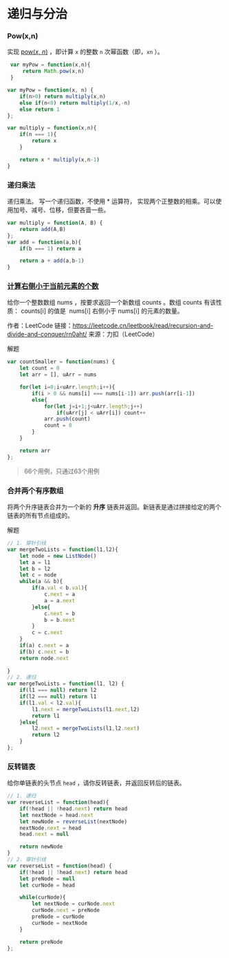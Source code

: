 # 递归与分治

### Pow(x,n)

实现 [pow(*x*, *n*)](https://www.cplusplus.com/reference/valarray/pow/) ，即计算 `x` 的整数 `n` 次幂函数（即，`xn` ）。

```js
 var myPow = function(x,n){
     return Math.pow(x,n)
 }

var myPow = function(x, n) {
    if(n>0) return multiply(x,n)
    else if(n<0) return multiply(1/x,-n)
    else return 1
};

var multiply = function(x,n){
    if(n === 1){
        return x
    }

    return x * multiply(x,n-1)
}
```

### 递归乘法

递归乘法。 写一个递归函数，不使用 * 运算符， 实现两个正整数的相乘。可以使用加号、减号、位移，但要吝啬一些。

```js
var multiply = function(A, B) {
    return add(A,B)
};
var add = function(a,b){
    if(b === 1) return a

    return a + add(a,b-1)
}
```

### <u>计算右侧小于当前元素的个数</u>

给你一个整数数组 nums ，按要求返回一个新数组 counts 。数组 counts 有该性质： counts[i] 的值是  nums[i] 右侧小于 nums[i] 的元素的数量。

作者：LeetCode
链接：https://leetcode.cn/leetbook/read/recursion-and-divide-and-conquer/rn0aht/
来源：力扣（LeetCode）

解题

```js
var countSmaller = function(nums) {
    let count = 0
    let arr = [], uArr = nums

    for(let i=0;i<uArr.length;i++){
        if(i > 0 && nums[i] === nums[i-1]) arr.push(arr[i-1])
        else{
            for(let j=i+1;j<uArr.length;j++)
                if(uArr[j] < uArr[i]) count++
            arr.push(count)
            count = 0
        }
    }

    return arr
};
```

> 66个用例，只通过63个用例

### 合并两个有序数组

将两个升序链表合并为一个新的 **升序** 链表并返回。新链表是通过拼接给定的两个链表的所有节点组成的。

解题

```js
// 1. 穿针引线
var mergeTwoLists = function(l1,l2){
    let node = new ListNode()
    let a = l1
    let b = l2
    let c = node
    while(a && b){
        if(a.val < b.val){
            c.next = a
            a = a.next
        }else{
            c.next = b
            b = b.next
        }
        c = c.next
    }
    if(a) c.next = a
    if(b) c.next = b
    return node.next
    
}
// 2. 递归
var mergeTwoLists = function(l1, l2) {
    if(l1 === null) return l2
    if(l2 === null) return l1
    if(l1.val < l2.val){
        l1.next = mergeTwoLists(l1.next,l2)
        return l1
    }else{
        l2.next = mergeTwoLists(l1,l2.next)
        return l2
    }
};
```

### 反转链表

给你单链表的头节点 `head` ，请你反转链表，并返回反转后的链表。

```js
// 1. 递归
var reverseList = function(head){
    if(!head || !head.next) return head
    let nextNode = head.next
    let newNode = reverseList(nextNode)
    nextNode.next = head
    head.next = null

    return newNode
}
// 2. 穿针引线
var reverseList = function(head) {
    if(!head || !head.next) return head
    let preNode = null
    let curNode = head

    while(curNode){
        let nextNode = curNode.next
        curNode.next = preNode
        preNode = curNode
        curNode = nextNode
    }

    return preNode
};
```


